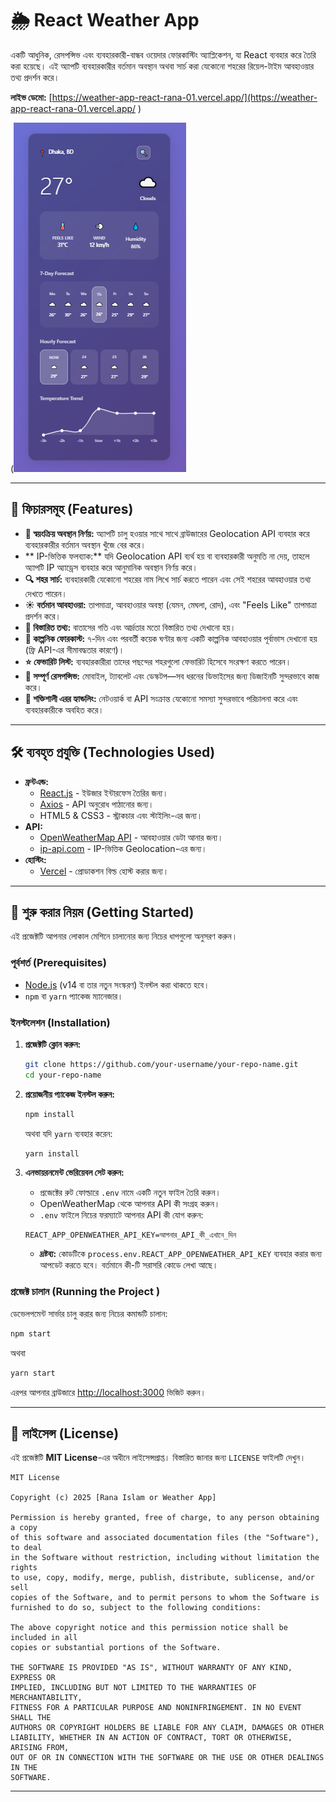 # 🌦️ React Weather App

একটি আধুনিক, রেসপন্সিভ এবং ব্যবহারকারী-বান্ধব ওয়েদার ফোরকাস্টিং অ্যাপ্লিকেশন, যা React ব্যবহার করে তৈরি করা হয়েছে। এই অ্যাপটি ব্যবহারকারীর বর্তমান অবস্থান অথবা সার্চ করা যেকোনো শহরের রিয়েল-টাইম আবহাওয়ার তথ্য প্রদর্শন করে।

**লাইভ ডেমো:** [https://weather-app-react-rana-01.vercel.app/](https://weather-app-react-rana-01.vercel.app/ )

(![alt text](image.png) <!-- আপনি এখানে আপনার অ্যাপের একটি নতুন এবং সুন্দর স্ক্রিনশট যোগ করতে পারেন -->

---

## 🌟 ফিচারসমূহ (Features)

*   **📍 স্বয়ংক্রিয় অবস্থান নির্ণয়:** অ্যাপটি চালু হওয়ার সাথে সাথে ব্রাউজারের Geolocation API ব্যবহার করে ব্যবহারকারীর বর্তমান অবস্থান খুঁজে বের করে।
*   ** IP-ভিত্তিক ফলব্যাক:** যদি Geolocation API ব্যর্থ হয় বা ব্যবহারকারী অনুমতি না দেয়, তাহলে অ্যাপটি IP অ্যাড্রেস ব্যবহার করে আনুমানিক অবস্থান নির্ণয় করে।
*   **🔍 শহর সার্চ:** ব্যবহারকারী যেকোনো শহরের নাম লিখে সার্চ করতে পারেন এবং সেই শহরের আবহাওয়ার তথ্য দেখতে পারেন।
*   **☀️ বর্তমান আবহাওয়া:** তাপমাত্রা, আবহাওয়ার অবস্থা (যেমন, মেঘলা, রোদ), এবং "Feels Like" তাপমাত্রা প্রদর্শন করে।
*   **💨 বিস্তারিত তথ্য:** বাতাসের গতি এবং আর্দ্রতার মতো বিস্তারিত তথ্য দেখানো হয়।
*   **📅 কাল্পনিক ফোরকাস্ট:** ৭-দিন এবং পরবর্তী কয়েক ঘণ্টার জন্য একটি কাল্পনিক আবহাওয়ার পূর্বাভাস দেখানো হয় (ফ্রি API-এর সীমাবদ্ধতার কারণে)।
*   **⭐ ফেভারিট লিস্ট:** ব্যবহারকারীরা তাদের পছন্দের শহরগুলো ফেভারিট হিসেবে সংরক্ষণ করতে পারেন।
*   **📱 সম্পূর্ণ রেসপন্সিভ:** মোবাইল, ট্যাবলেট এবং ডেস্কটপ—সব ধরনের ডিভাইসের জন্য ডিজাইনটি সুন্দরভাবে কাজ করে।
*   **💪 শক্তিশালী এরর হ্যান্ডলিং:** নেটওয়ার্ক বা API সংক্রান্ত যেকোনো সমস্যা সুন্দরভাবে পরিচালনা করে এবং ব্যবহারকারীকে অবহিত করে।

---

## 🛠️ ব্যবহৃত প্রযুক্তি (Technologies Used)

*   **ফ্রন্টএন্ড:**
    *   [React.js](https://reactjs.org/ ) - ইউজার ইন্টারফেস তৈরির জন্য।
    *   [Axios](https://axios-http.com/ ) - API অনুরোধ পাঠানোর জন্য।
    *   HTML5 & CSS3 - স্ট্রাকচার এবং স্টাইলিং-এর জন্য।
*   **API:**
    *   [OpenWeatherMap API](https://openweathermap.org/api ) - আবহাওয়ার ডেটা আনার জন্য।
    *   [ip-api.com](https://ip-api.com/ ) - IP-ভিত্তিক Geolocation-এর জন্য।
*   **হোস্টিং:**
    *   [Vercel](https://vercel.com/ ) - প্রোডাকশন বিল্ড হোস্ট করার জন্য।

---

## 🚀 শুরু করার নিয়ম (Getting Started)

এই প্রজেক্টটি আপনার লোকাল মেশিনে চালানোর জন্য নিচের ধাপগুলো অনুসরণ করুন।

### পূর্বশর্ত (Prerequisites)

*   [Node.js](https://nodejs.org/en/ ) (v14 বা তার নতুন সংস্করণ) ইনস্টল করা থাকতে হবে।
*   `npm` বা `yarn` প্যাকেজ ম্যানেজার।

### ইনস্টলেশন (Installation)

1.  **প্রজেক্টটি ক্লোন করুন:**
    ```bash
    git clone https://github.com/your-username/your-repo-name.git
    cd your-repo-name
    ```

2.  **প্রয়োজনীয় প্যাকেজ ইনস্টল করুন:**
    ```bash
    npm install
    ```
    অথবা যদি `yarn` ব্যবহার করেন:
    ```bash
    yarn install
    ```

3.  **এনভায়রনমেন্ট ভেরিয়েবল সেট করুন:**
    *   প্রজেক্টের রুট ফোল্ডারে `.env` নামে একটি নতুন ফাইল তৈরি করুন।
    *   OpenWeatherMap থেকে আপনার API কী সংগ্রহ করুন।
    *   `.env` ফাইলে নিচের ফরম্যাটে আপনার API কী যোগ করুন:
      ```
      REACT_APP_OPENWEATHER_API_KEY=আপনার_API_কী_এখানে_দিন
      ```
    *   **দ্রষ্টব্য:** কোডটিকে `process.env.REACT_APP_OPENWEATHER_API_KEY` ব্যবহার করার জন্য আপডেট করতে হবে। বর্তমানে কী-টি সরাসরি কোডে লেখা আছে।

### প্রজেক্ট চালান (Running the Project )

ডেভেলপমেন্ট সার্ভার চালু করার জন্য নিচের কমান্ডটি চালান:
```bash
npm start
```
অথবা
```bash
yarn start
```
এরপর আপনার ব্রাউজারে [http://localhost:3000](http://localhost:3000 ) ভিজিট করুন।

---

## 📜 লাইসেন্স (License)

এই প্রজেক্টটি **MIT License**-এর অধীনে লাইসেন্সপ্রাপ্ত। বিস্তারিত জানার জন্য `LICENSE` ফাইলটি দেখুন।

```text
MIT License

Copyright (c) 2025 [Rana Islam or Weather App]

Permission is hereby granted, free of charge, to any person obtaining a copy
of this software and associated documentation files (the "Software"), to deal
in the Software without restriction, including without limitation the rights
to use, copy, modify, merge, publish, distribute, sublicense, and/or sell
copies of the Software, and to permit persons to whom the Software is
furnished to do so, subject to the following conditions:

The above copyright notice and this permission notice shall be included in all
copies or substantial portions of the Software.

THE SOFTWARE IS PROVIDED "AS IS", WITHOUT WARRANTY OF ANY KIND, EXPRESS OR
IMPLIED, INCLUDING BUT NOT LIMITED TO THE WARRANTIES OF MERCHANTABILITY,
FITNESS FOR A PARTICULAR PURPOSE AND NONINFRINGEMENT. IN NO EVENT SHALL THE
AUTHORS OR COPYRIGHT HOLDERS BE LIABLE FOR ANY CLAIM, DAMAGES OR OTHER
LIABILITY, WHETHER IN AN ACTION OF CONTRACT, TORT OR OTHERWISE, ARISING FROM,
OUT OF OR IN CONNECTION WITH THE SOFTWARE OR THE USE OR OTHER DEALINGS IN THE
SOFTWARE.
```
---
